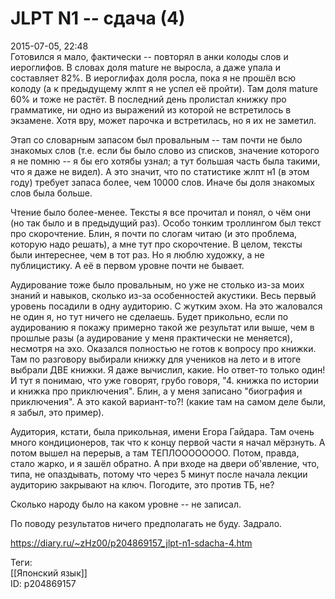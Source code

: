 JLPT N1 -- сдача (4)
=====================

   
 2015-07-05, 22:48   
  Готовился я мало, фактически -- повторял в анки колоды слов и иероглифов. В словах доля mature не выросла, а даже упала и составляет 82%. В иероглифах доля росла, пока я не прошёл всю колоду (а к предыдущему жлпт я не успел её пройти). Там доля mature 60% и тоже не растёт. В последний день пролистал книжку про грамматике, ни одно из выражений из которой не встретилось в экзамене. Хотя вру, может парочка и встретилась, но я их не заметил.   
   
 Этап со словарным запасом был провальным -- там почти не было знакомых слов (т.е. если бы было слово из списков, значение которого я не помню -- я бы его хотябы узнал; а тут большая часть была такими, что я даже не видел). А это значит, что по статистике жлпт н1 (в этом году) требует запаса более, чем 10000 слов. Иначе бы доля знакомых слов была больше.   
   
 Чтение было более-менее. Тексты я все прочитал и понял, о чём они (но так было и в предыдущий раз). Особо тонким троллингом был текст про скорочтение. Блин, я почти по слогам читаю (и это проблема, которую надо решать), а мне тут про скорочтение. В целом, тексты были интереснее, чем в тот раз. Но я люблю художку, а не публицистику. А её в первом уровне почти не бывает.   
   
 Аудирование тоже было провальным, но уже не столько из-за моих знаний и навыков, сколько из-за особенностей акустики. Весь первый уровень посадили в одну аудиторию. С жутким эхом. На это жаловался не один я, но тут ничего не сделаешь. Будет прикольно, если по аудированию я покажу примерно такой же результат или выше, чем в прошлые разы (а аудирование у меня практически не меняется), несмотря на эхо. Оказался полностью не готов к вопросу про книжки. Там по разговору выбирали книжку для учеников на лето и в итоге выбрали ДВЕ книжки. Я даже вычислил, какие. Но ответ-то только один! И тут я понимаю, что уже говорят, грубо говоря, "4. книжка по истории и книжка про приключения". Блин, а у меня записано "биография и приключения". А это какой вариант-то?! (какие там на самом деле были, я забыл, это пример).   
   
 Аудитория, кстати, была прикольная, имени Егора Гайдара. Там очень много кондиционеров, так что к концу первой части я начал мёрзнуть. А потом вышел на перерыв, а там ТЕПЛОООООООО. Потом, правда, стало жарко, и я зашёл обратно. А при входе на двери об'явление, что, типа, не опаздывать, потому что через 5 минут после начала лекции аудиторию закрывают на ключ. Погодите, это против ТБ, не?   
   
 Сколько народу было на каком уровне -- не записал.   
   
 По поводу результатов ничего предполагать не буду. Задрало.   
    
 <https://diary.ru/~zHz00/p204869157_jlpt-n1-sdacha-4.htm>   
   
 Теги:   
 [[Японский язык]]   
 ID: p204869157